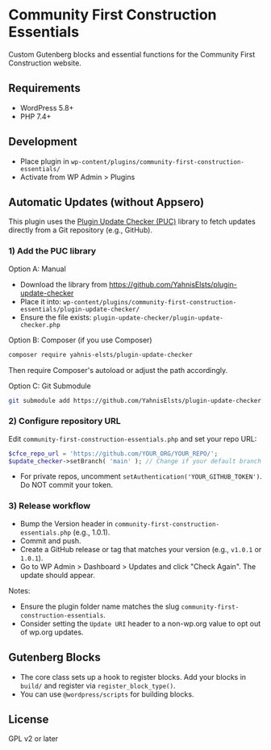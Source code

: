 # Community First Construction Essentials

Custom Gutenberg blocks and essential functions for the Community First Construction website.

## Requirements
- WordPress 5.8+
- PHP 7.4+

## Development
- Place plugin in `wp-content/plugins/community-first-construction-essentials/`
- Activate from WP Admin > Plugins

## Automatic Updates (without Appsero)
This plugin uses the [Plugin Update Checker (PUC)](https://github.com/YahnisElsts/plugin-update-checker) library to fetch updates directly from a Git repository (e.g., GitHub).

### 1) Add the PUC library
Option A: Manual
- Download the library from https://github.com/YahnisElsts/plugin-update-checker
- Place it into: `wp-content/plugins/community-first-construction-essentials/plugin-update-checker/`
- Ensure the file exists: `plugin-update-checker/plugin-update-checker.php`

Option B: Composer (if you use Composer)
```bash
composer require yahnis-elsts/plugin-update-checker
```
Then require Composer's autoload or adjust the path accordingly.

Option C: Git Submodule
```bash
git submodule add https://github.com/YahnisElsts/plugin-update-checker.git plugin-update-checker
```

### 2) Configure repository URL
Edit `community-first-construction-essentials.php` and set your repo URL:
```php
$cfce_repo_url = 'https://github.com/YOUR_ORG/YOUR_REPO/';
$update_checker->setBranch( 'main' ); // Change if your default branch differs
```
- For private repos, uncomment `setAuthentication('YOUR_GITHUB_TOKEN')`. Do NOT commit your token.

### 3) Release workflow
- Bump the Version header in `community-first-construction-essentials.php` (e.g., 1.0.1).
- Commit and push.
- Create a GitHub release or tag that matches your version (e.g., `v1.0.1` or `1.0.1`).
- Go to WP Admin > Dashboard > Updates and click "Check Again". The update should appear.

Notes:
- Ensure the plugin folder name matches the slug `community-first-construction-essentials`.
- Consider setting the `Update URI` header to a non-wp.org value to opt out of wp.org updates.

## Gutenberg Blocks
- The core class sets up a hook to register blocks. Add your blocks in `build/` and register via `register_block_type()`.
- You can use `@wordpress/scripts` for building blocks.

## License
GPL v2 or later

